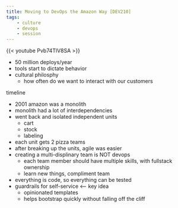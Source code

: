 ```yaml
---
title: Moving to DevOps the Amazon Way [DEV210]
tags:
    - culture
    - devops
    - session
---
```

{{< youtube Pvb74TlV8SA >}}

* 50 million deploys/year
* tools start to dictate behavior
* cultural philosphy
    * how often do we want to interact with our customers

timeline

* 2001 amazon was a monolith
* monolith had a lot of interdependencies
* went back and isolated independent units
    * cart
    * stock
    * labeling
* each unit gets 2 pizza teams
* after breaking up the units, agile was easier
* creating a multi-displinary team is NOT devops
    * each team member should have multiple skills, with fullstack ownership
    * learn new things, compliment team
* everything is code, so everything can be tested
* guardrails for self-service <-- key idea
    * opinionated templates
    * helps bootstrap quickly without falling off the cliff